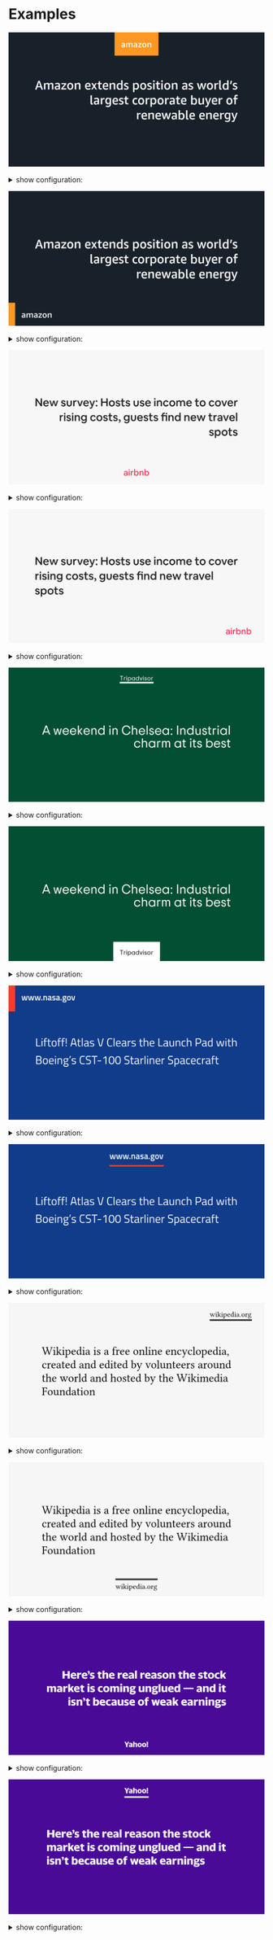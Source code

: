 # Examples

![amazon-og-image-1.png](images/amazon-og-image-1.png)
<details>
  <summary>show configuration:</summary>

```php
$config = [
    'background_color' => '#18202A',
    
    'font_size' => 58,
    'text_color' => '#fff',
    'text_alignment' => 'right',
    
    'app_name' => 'amazon',
    'app_name_font_size' => 40,
    'app_name_color' => '#fff',
    'app_name_position' => 'center-top',
    'app_name_decoration_style' => 'rectangle',
    'app_name_decoration_color' => '#FE9823',
    
    // Font: Amazon Ember Medium (not included in the package)
];
```
</details>

![amazon-og-image-2.png](images/amazon-og-image-2.png)
<details>
  <summary>show configuration:</summary>

```php
$config = [
    'background_color' => '#18202A',
    
    'font_size' => 58,
    'text_color' => '#fff',
    'text_alignment' => 'right',

    'app_name' => 'amazon',
    'app_name_font_size' => 40,
    'app_name_color' => '#fff',
    'app_name_position' => 'left-bottom',
    'app_name_decoration_style' => 'label',
    'app_name_decoration_color' => '#FE9823',
    
    // Font: Amazon Ember Medium (not included in the package)
];
```
</details>

![airbnb-og-image-1.png](images/airbnb-og-image-1.png)
<details>
  <summary>show configuration:</summary>

```php
$config = [
    'background_color' => '#F7F7F7',
    
    'font_size' => 52,
    'text_color' => '#222222',
    'text_alignment' => 'right',

    'app_name' => 'airbnb',
    'app_name_font_size' => 40,
    'app_name_color' => '#FD375E',
    'app_name_position' => 'center-bottom',
    'app_name_decoration_style' => null,
    'app_name_decoration_color' => '#FD375E',

    // Font: Airbnb Cereal (not included in the package)
];
```
</details>

![airbnb-og-image-2.png](images/airbnb-og-image-2.png)
<details>
  <summary>show configuration:</summary>

```php
$config = [
    'background_color' => '#F7F7F7',
    
    'font_size' => 52,
    'text_color' => '#222222',
    'text_alignment' => 'left',

    'app_name' => 'airbnb',
    'app_name_font_size' => 40,
    'app_name_color' => '#FD375E',
    'app_name_position' => 'right-bottom',
    'app_name_decoration_style' => null,
    'app_name_decoration_color' => '#FD375E',

    // Font: Airbnb Cereal (not included in the package)
];
```
</details>

![tripadvisor-og-image-2.png](images/tripadvisor-og-image-2.png)
<details>
  <summary>show configuration:</summary>

```php
$config = [   
    'background_color' => '#034F33',
    
    'font_size' => 60,
    'text_color' => '#fff',
    'text_alignment' => 'right',

    'app_name' => 'Tripadvisor',
    'app_name_font_size' => 30,
    'app_name_color' => '#fff',
    'app_name_position' => 'center-top',
    'app_name_decoration_style' => 'line',
    'app_name_decoration_color' => '#fff',

    // Font: TripSans (not included in the package)
];
```
</details>

![tripadvisor-og-image-1.png](images/tripadvisor-og-image-1.png)
<details>
  <summary>show configuration:</summary>

```php
$config = [   
    'background_color' => '#034F33',
    
    'font_size' => 60,
    'text_color' => '#fff',
    'text_alignment' => 'right',

    'app_name' => 'Tripadvisor',
    'app_name_font_size' => 30,
    'app_name_color' => '#000',
    'app_name_position' => 'center-bottom',
    'app_name_decoration_style' => 'rectangle',
    'app_name_decoration_color' => '#fff',

    // Font: TripSans (not included in the package)
];
```
</details>

![nasa-og-image-2.png](images/nasa-og-image-2.png)
<details>
  <summary>show configuration:</summary>

```php
$config = [      
    'background_color' => '#103C8A',
    
    'font_size' => 54,
    'text_color' => '#fff',
    'text_alignment' => 'left',

    'app_name' => 'www.nasa.gov',
    'app_name_font_size' => 40,
    'app_name_color' => '#fff',
    'app_name_position' => 'left-top',
    'app_name_decoration_style' => 'label',
    'app_name_decoration_color' => '#FA3C2B',

    // Font: Titillium Web (not included in the package)
];
```
</details>

![nasa-og-image-1.png](images/nasa-og-image-1.png)
<details>
  <summary>show configuration:</summary>

```php
$config = [      
    'background_color' => '#103C8A',
    
    'font_size' => 54,
    'text_color' => '#fff',
    'text_alignment' => 'left',

    'app_name' => 'www.nasa.gov',
    'app_name_font_size' => 40,
    'app_name_color' => '#fff',
    'app_name_position' => 'center-top',
    'app_name_decoration_style' => 'line',
    'app_name_decoration_color' => '#FA3C2B',

    // Font: Titillium Web (not included in the package)
];
```
</details>

![wikipedia-og-image-1.png](images/wikipedia-og-image-1.png)
<details>
  <summary>show configuration:</summary>

```php
$config = [      
    'background_color' => '#F6F6F6',
    
    'font_size' => 54,
    'text_color' => '#060606',
    'text_alignment' => 'left',

    'app_name' => 'wikipedia.org',
    'app_name_font_size' => 35,
    'app_name_color' => '#060606',
    'app_name_position' => 'right-top',
    'app_name_decoration_style' => 'line',
    'app_name_decoration_color' => '#222',

    // Font: Linux Libertine (not included in the package)
];
```
</details>

![wikipedia-og-image-2.png](images/wikipedia-og-image-2.png)
<details>
  <summary>show configuration:</summary>

```php
$config = [      
    'background_color' => '#F6F6F6',
    
    'font_size' => 54,
    'text_color' => '#060606',
    'text_alignment' => 'left',

    'app_name' => 'wikipedia.org',
    'app_name_font_size' => 35,
    'app_name_color' => '#060606',
    'app_name_position' => 'center-bottom',
    'app_name_decoration_style' => 'line',
    'app_name_decoration_color' => '#222',

    // Font: Linux Libertine (not included in the package)
];
```
</details>

![yahoo-og-image-1.png](images/yahoo-og-image-1.png)
<details>
  <summary>show configuration:</summary>

```php
$config = [      
    'background_color' => '#490A98',
    
    'font_size' => 52,
    'text_color' => '#fff',
    'text_alignment' => 'right',

    'app_name' => 'Yahoo!',
    'app_name_font_size' => 35,
    'app_name_color' => '#fff',
    'app_name_position' => 'center-bottom',
    'app_name_decoration_style' => null,
    'app_name_decoration_color' => '#fff',

    // Font: Yahoo Sans (not included in the package)
];
```
</details>

![yahoo-og-image-2.png](images/yahoo-og-image-2.png)
<details>
  <summary>show configuration:</summary>

```php
$config = [      
    'background_color' => '#490A98',
    'font_size' => 52,
    'text_color' => '#fff',
    'text_alignment' => 'left',

    'app_name' => 'Yahoo!',
    'app_name_font_size' => 35,
    'app_name_color' => '#fff',
    'app_name_position' => 'center-top',
    'app_name_decoration_style' => 'line',
    'app_name_decoration_color' => '#fff',

    // Font: Yahoo Sans (not included in the package)
];
```
</details>